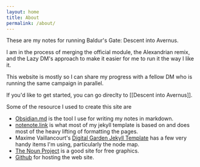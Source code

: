 ```yaml
---
layout: home
title: About
permalink: /about/
---
```


These are my notes for running Baldur's Gate: Descent into Avernus.

I am in the process of merging the official module, the Alexandrian remix, and the Lazy DM's approach to make it easier for me to run it the way I like it.

This website is mostly so I can share my progress with a fellow DM who is running the same campaign in parallel.

If you'd like to get started, you can go direclty to [[Descent into Avernus]].

Some of the resource I used to create this site are

- [Obsidian.md](http://obsidian.md) is the tool I use for writing my notes in markdown.
- [notenote.link](https://notenote.link/notes/obsidian-integration) is what most of my jekyll template is based on and does most of the heavy lifting of formatting the pages.
- Maxime Vaillancourt's [Digital Garden Jekyll Template](https://digital-garden-jekyll-template.netlify.app/) has a few very handy items I'm using, particularly the node map.
- [The Noun Project](https://thenounproject.com/) is a good site for free graphics.
- [Github](http://github.com) for hosting the web site.
